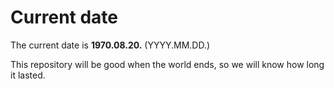 # Current date

The current date is **1970.08.20.** (YYYY.MM.DD.)

This repository will be good when the world ends, so we will know how long it lasted.